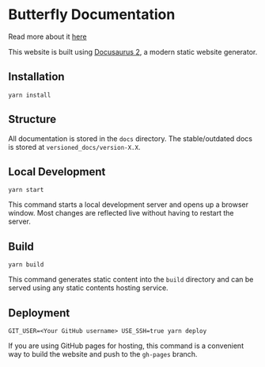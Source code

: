 # Butterfly Documentation

Read more about it [here](../README.md)

This website is built using [Docusaurus 2](https://docusaurus.io/), a modern static website generator.

## Installation

```console
yarn install
```

## Structure

All documentation is stored in the `docs` directory. The stable/outdated docs is stored at `versioned_docs/version-X.X`.

## Local Development

```console
yarn start
```

This command starts a local development server and opens up a browser window. Most changes are reflected live without having to restart the server.

## Build

```console
yarn build
```

This command generates static content into the `build` directory and can be served using any static contents hosting service.

## Deployment

```console
GIT_USER=<Your GitHub username> USE_SSH=true yarn deploy
```

If you are using GitHub pages for hosting, this command is a convenient way to build the website and push to the `gh-pages` branch.
